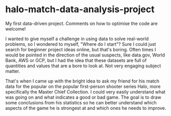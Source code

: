 # halo-match-data-analysis-project
My first data-driven project. Comments on how to optimise the code are welcome!

I wanted to give myself a challenge in using data to solve real-world problems, so I wondered to myself, "Where do I start"? Sure I could just search for beginner project ideas online, but that's boring. Often times I would be pointed in the direction of the usual suspects, like data.gov, World Bank, AWS or GCP, but I had the idea that these datasets are full of quantities and values that are a bore to look at. Not very engaging subject matter.

That's when I came up with the bright idea to ask my friend for his match data for the popular on the popular first-person shooter series Halo, more specifically the Master Chief Collection. I could very easily understand what was going on and what indicates a good or bad game. The goal is to draw some conclusions from his statistics so he can better understand which aspects of the game he is strongest at and which ones he needs to improve.
